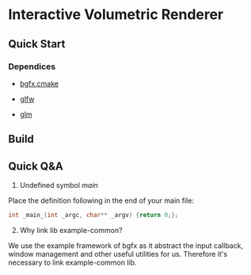 # Interactive Volumetric Renderer

## Quick Start

### Dependices

- [bgfx.cmake](https://github.com/bkaradzic/bgfx)

- [glfw](https://github.com/glfw/glfw)

- [glm](https://github.com/g-truc/glm)

## Build

## Quick Q&A

1. Undefined symbol _main_

Place the definition following in the end of your main file:

```cpp
int _main_(int _argc, char** _argv) {return 0;};
```

2. Why link lib example-common?

We use the example framework of bgfx as it abstract the input callback, window management and other useful utilities for us. Therefore it's necessary to link example-common lib.


